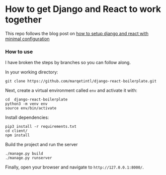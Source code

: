 # How to get Django and React to work together

This repo follows the blog post on [how to setup django and react with minimal configuration](http://michaelgainyo.com/articles/how-to-get-django-and-reactjs-to-work-together/)

### How to use

I have broken the steps by branches so you can follow along.

In your working directory:

```
git clone https://github.com/marqetintl/django-react-boilerplate.git
```

Next, create a virtual environment called `env` and activate it with:

```
cd  django-react-boilerplate
python3 -m venv env
source env/bin/activate
```

Install dependencies:

```
pip3 install -r requirements.txt
cd client/
npm install
```

Build the project and run the server

```
./manage.py build
./manage.py runserver
```

Finally, open your browser and navigate to `http://127.0.0.1:8000/`.
